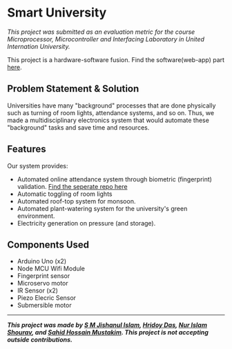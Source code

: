 # Smart University

*This project was submitted as an evaluation metric for the course Microprocessor, Microcontroller and Interfacing Laboratory in United Internation University.*

This project is a hardware-software fusion. Find the software(web-app) part [here](https://github.com/S-M-J-I/Smart-University-Attendance).

## Problem Statement & Solution

Universities have many "background" processes that are done physically such as turning of room lights, attendance systems, and so on. Thus, we made a multidisciplinary electronics system that would automate these "background" tasks and save time and resources.

## Features

Our system provides:
- Automated online attendance system through biometric (fingerprint) validation. [Find the seperate repo here](https://github.com/S-M-J-I/Smart-University-Attendance)
- Automatic toggling of room lights
- Automated roof-top system for monsoon.
- Automated plant-watering system for the university's green environment.
- Electricity generation on pressure (and storage).

## Components Used

- Arduino Uno (x2)
- Node MCU Wifi Module
- Fingerprint sensor
- Microservo motor
- IR Sensor (x2)
- Piezo Elecric Sensor
- Submersible motor

<hr>


***This project was made by [S M Jishanul Islam](https://github.com/S-M-J-I/), [Hridoy Das](https://github.com/hridoy1000), [Nur Islam Shourav](https://github.com/NI-Shourav), and [Sahid Hossain Mustakim](https://github.com/sratul35). This project is not accepting outside contributions.***


